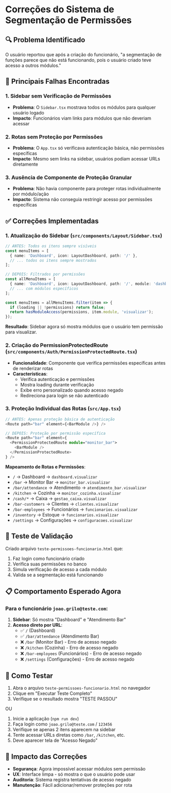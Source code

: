 # Correções do Sistema de Segmentação de Permissões

## 🔍 Problema Identificado

O usuário reportou que após a criação do funcionário, "a segmentação de funções parece que não está funcionando, pois o usuário criado teve acesso a outros módulos."

## 🚨 Principais Falhas Encontradas

### 1. **Sidebar sem Verificação de Permissões**
- **Problema**: O `Sidebar.tsx` mostrava todos os módulos para qualquer usuário logado
- **Impacto**: Funcionários viam links para módulos que não deveriam acessar

### 2. **Rotas sem Proteção por Permissões**
- **Problema**: O `App.tsx` só verificava autenticação básica, não permissões específicas
- **Impacto**: Mesmo sem links na sidebar, usuários podiam acessar URLs diretamente

### 3. **Ausência de Componente de Proteção Granular**
- **Problema**: Não havia componente para proteger rotas individualmente por módulo/ação
- **Impacto**: Sistema não conseguia restringir acesso por permissões específicas

## ✅ Correções Implementadas

### 1. **Atualização do Sidebar** (`src/components/Layout/Sidebar.tsx`)
```typescript
// ANTES: Todos os itens sempre visíveis
const menuItems = [
  { name: 'Dashboard', icon: LayoutDashboard, path: '/' },
  // ... todos os itens sempre mostrados
];

// DEPOIS: Filtrados por permissões
const allMenuItems = [
  { name: 'Dashboard', icon: LayoutDashboard, path: '/', module: 'dashboard' as const },
  // ... com módulos específicos
];

const menuItems = allMenuItems.filter(item => {
  if (loading || !permissions) return false;
  return hasModuleAccess(permissions, item.module, 'visualizar');
});
```

**Resultado**: Sidebar agora só mostra módulos que o usuário tem permissão para visualizar.

### 2. **Criação do PermissionProtectedRoute** (`src/components/Auth/PermissionProtectedRoute.tsx`)
- **Funcionalidade**: Componente que verifica permissões específicas antes de renderizar rotas
- **Características**:
  - Verifica autenticação e permissões
  - Mostra loading durante verificação
  - Exibe erro personalizado quando acesso negado
  - Redireciona para login se não autenticado

### 3. **Proteção Individual das Rotas** (`src/App.tsx`)
```typescript
// ANTES: Apenas proteção básica de autenticação
<Route path="bar" element={<BarModule />} />

// DEPOIS: Proteção por permissão específica
<Route path="bar" element={
  <PermissionProtectedRoute module="monitor_bar">
    <BarModule />
  </PermissionProtectedRoute>
} />
```

**Mapeamento de Rotas e Permissões**:
- `/` → Dashboard → `dashboard.visualizar`
- `/bar` → Monitor Bar → `monitor_bar.visualizar`
- `/bar/attendance` → Atendimento → `atendimento_bar.visualizar`
- `/kitchen` → Cozinha → `monitor_cozinha.visualizar`
- `/cash/*` → Caixa → `gestao_caixa.visualizar`
- `/bar-customers` → Clientes → `clientes.visualizar`
- `/bar-employees` → Funcionários → `funcionarios.visualizar`
- `/inventory` → Estoque → `funcionarios.visualizar`
- `/settings` → Configurações → `configuracoes.visualizar`

## 🧪 Teste de Validação

Criado arquivo `teste-permissoes-funcionario.html` que:
1. Faz login como funcionário criado
2. Verifica suas permissões no banco
3. Simula verificação de acesso a cada módulo
4. Valida se a segmentação está funcionando

## 📋 Comportamento Esperado Agora

### Para o funcionário `joao.grilo@teste.com`:
1. **Sidebar**: Só mostra "Dashboard" e "Atendimento Bar"
2. **Acesso direto por URL**: 
   - ✅ `/` (Dashboard)
   - ✅ `/bar/attendance` (Atendimento Bar)
   - ❌ `/bar` (Monitor Bar) - Erro de acesso negado
   - ❌ `/kitchen` (Cozinha) - Erro de acesso negado
   - ❌ `/bar-employees` (Funcionários) - Erro de acesso negado
   - ❌ `/settings` (Configurações) - Erro de acesso negado

## 🔧 Como Testar

1. Abra o arquivo `teste-permissoes-funcionario.html` no navegador
2. Clique em "Executar Teste Completo"
3. Verifique se o resultado mostra "TESTE PASSOU"

OU

1. Inicie a aplicação (`npm run dev`)
2. Faça login como `joao.grilo@teste.com` / `123456`
3. Verifique se apenas 2 itens aparecem na sidebar
4. Tente acessar URLs diretas como `/bar`, `/kitchen`, etc.
5. Deve aparecer tela de "Acesso Negado"

## 🚀 Impacto das Correções

- **Segurança**: Agora impossível acessar módulos sem permissão
- **UX**: Interface limpa - só mostra o que o usuário pode usar
- **Auditoria**: Sistema registra tentativas de acesso negado
- **Manutenção**: Fácil adicionar/remover proteções por rota